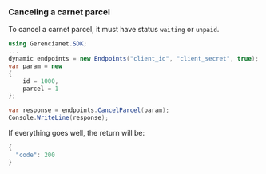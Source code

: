 ### Canceling a carnet parcel

To cancel a carnet parcel, it must have status `waiting` or `unpaid`.

```c#
using Gerencianet.SDK;
...
dynamic endpoints = new Endpoints("client_id", "client_secret", true);
var param = new
{
    id = 1000, 
    parcel = 1
};

var response = endpoints.CancelParcel(param);
Console.WriteLine(response);
```

If everything goes well, the return will be:

```c#
{
  "code": 200
}
```

